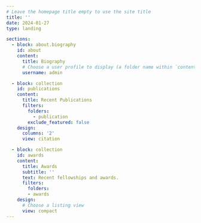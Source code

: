```yaml
---
# Leave the homepage title empty to use the site title
title: ''
date: 2024-01-27
type: landing

sections:
  - block: about.biography
    id: about
    content:
      title: Biography
      # Choose a user profile to display (a folder name within `content/authors/`)
      username: admin

  - block: collection
    id: publications
    content:
      title: Recent Publications
      filters:
        folders:
          - publication
        exclude_featured: false
    design:
      columns: '2'
      view: citation

  - block: collection
    id: awards
    content:
      title: Awards
      subtitle: ''
      text: Recent fellowships and awards.
      filters:
        folders:
        - awards
    design:
      # Choose a listing view
      view: compact
---
```

